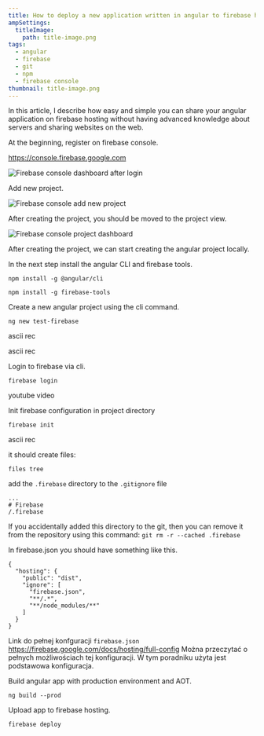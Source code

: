 ```yaml
---
title: How to deploy a new application written in angular to firebase hosting
ampSettings:
  titleImage:
    path: title-image.png
tags:
  - angular
  - firebase
  - git
  - npm
  - firebase console
thumbnail: title-image.png
---
```


In this article, I describe how easy and simple you can share your angular application on firebase hosting without having advanced knowledge about servers and sharing websites on the web.

At the beginning, register on firebase console.

https://console.firebase.google.com

![Firebase console dashboard after login](firebase-console-login-dashboard.png)

Add new project.

![Firebase console add new project](firebase-console-add-new-project.png)

After creating the project, you should be moved to the project view.

![Firebase console project dashboard](firebase-console-project-dashboard-after-create.png)

After creating the project, we can start creating the angular project locally.

In the next step install the angular CLI and firebase tools.

`npm install -g @angular/cli`

<script id="asciicast-5Q8TMhb8bl1vXoaiFSoNTX8BW" src="https://asciinema.org/a/5Q8TMhb8bl1vXoaiFSoNTX8BW.js" async></script>

`npm install -g firebase-tools`

<script id="asciicast-242425" src="https://asciinema.org/a/242425.js" async></script>

Create a new angular project using the cli command.

`ng new test-firebase`

ascii rec



ascii rec

Login to firebase via cli.

`firebase login`

youtube video

Init firebase configuration in project directory

`firebase init`

ascii rec

it should create files:

`files tree`

add the `.firebase` directory to the `.gitignore` file

```gitignore
...
# Firebase
/.firebase
```

If you accidentally added this directory to the git, then you can remove it from the repository using this command: `git rm -r --cached .firebase`

In firebase.json you should have something like this.

```
{
  "hosting": {
    "public": "dist",
    "ignore": [
      "firebase.json",
      "**/.*",
      "**/node_modules/**"
    ]
  }
}
```

Link do pełnej konfguracji `firebase.json` https://firebase.google.com/docs/hosting/full-config
Można przeczytać o pełnych możliwościach tej konfiguracji. W tym poradniku użyta jest podstawowa konfiguracja.

Build angular app with production environment and AOT.

`ng build --prod`

Upload app to firebase hosting.

`firebase deploy`

